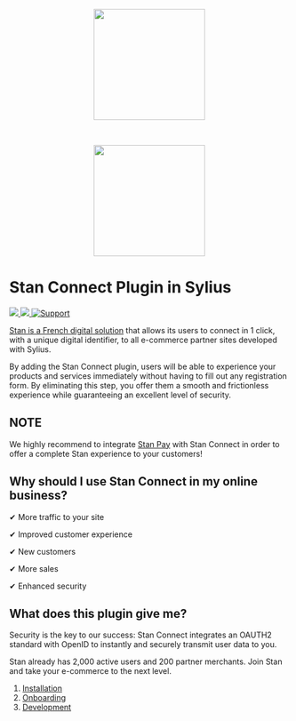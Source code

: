 <p align="center">
    <a href="https://www.stan-business.fr" target="_blank">
        <img src="https://uploads-ssl.webflow.com/6244c80f2415f9499e3eb441/6256f6482c7c155a8f5a39b0_logo_stan_nobg_gradv2-min.png" width="200"  />
    </a>
</p>
<br/>
<p align="center">
    <a href="https://sylius.com" target="_blank">
        <img src="https://demo.sylius.com/assets/shop/img/logo.png" width="200"  />
    </a>
</p>

# Stan Connect Plugin in Sylius

[![](https://img.shields.io/packagist/l/stan-business/sylius-stan-connect-plugin.svg) ](https://packagist.org/packages/stan-business/sylius-stan-connect-plugin "License") [ ![](https://img.shields.io/packagist/v/stan-business/sylius-stan-connect-plugin.svg) ](https://packagist.org/packages/stan-business/sylius-stan-connect-plugin "Version") [![Support](https://img.shields.io/badge/support-contact%20author-blue])](https://compte.stan-app.fr)

[Stan is a French digital solution](https://www.stan-business.fr) that allows its users to connect in 1 click, with a unique digital identifier, to all e-commerce partner sites developed with Sylius.

By adding the Stan Connect plugin, users will be able to experience your products and services immediately without having to fill out any registration form. By eliminating this step, you offer them a smooth and frictionless experience while guaranteeing an excellent level of security.

## NOTE

We highly recommend to integrate [Stan Pay](https://github.com/stan-business/BrightwebSyliusStanPayPlugin) with Stan Connect in order to offer a complete Stan experience to your customers!

## Why should I use Stan Connect in my online business?

✔ More traffic to your site

✔ Improved customer experience

✔ New customers

✔ More sales

✔ Enhanced security

## What does this plugin give me?

Security is the key to our success: Stan Connect integrates an OAUTH2 standard with OpenID to instantly and securely transmit user data to you.

Stan already has 2,000 active users and 200 partner merchants. Join Stan and take your e-commerce to the next level.

1. [Installation](docs/installation.md)
1. [Onboarding](docs/onboarding.md)
1. [Development](docs/development.md)
